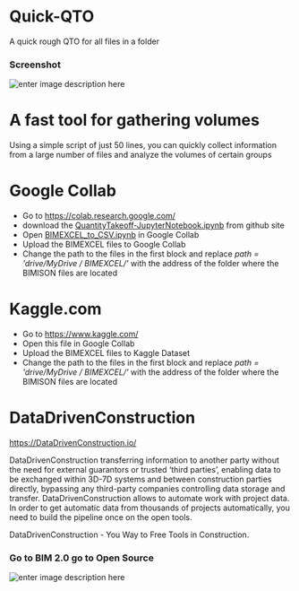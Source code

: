 # Quick-QTO
A quick rough QTO for all files in a folder
### Screenshot
![enter image description here](https://DataDrivenConstruction.io/wp-content/uploads/2021/12/DataDrivenConstruction-3.jpg)


# A fast tool for gathering volumes
Using a simple script of just 50 lines, you can quickly collect information from a large number of files and analyze the volumes of certain groups


# Google Collab 

 - Go to https://colab.research.google.com/
 - download the [QuantityTakeoff-JupyterNotebook.ipynb](https://github.com/DataDrivenConstruction/BIMEXCEL-to-CSV/blob/main/BIMEXCEL_to_CSV.ipynb "BIMEXCEL_to_CSV.ipynb") from github site
 - Open [BIMEXCEL_to_CSV.ipynb](https://github.com/DataDrivenConstruction/BIMEXCEL-to-CSV/blob/main/BIMEXCEL_to_CSV.ipynb "BIMEXCEL_to_CSV.ipynb") in Google Collab 
 - Upload the BIMEXCEL files to Google Collab
 - Change the path to the files in the first block and replace *path = 'drive/MyDrive / BIMEXCEL/'* with the address of the folder where the BIMISON files are located

# Kaggle.com

 - Go to https://www.kaggle.com/
 - Open this file in Google Collab 
 - Upload the BIMEXCEL files to Kaggle Dataset
 - Change the path to the files in the first block and replace *path = 'drive/MyDrive / BIMEXCEL/'* with the address of the folder where the BIMISON files are located

# DataDrivenConstruction
https://DataDrivenConstruction.io/

DataDrivenConstruction transferring information to another party without the need for external guarantors or trusted ‘third parties’, enabling data to be exchanged within 3D-7D systems and between construction parties directly, bypassing any third-party companies controlling data storage and transfer. DataDrivenConstruction allows to automate work with project data. In order to get automatic data from thousands of projects automatically, you need to build the pipeline once on the open tools.

DataDrivenConstruction - You Way to Free Tools in Construction.

### Go to  BIM 2.0  go to  Open Source
![enter image description here](https://DataDrivenConstruction.io/wp-content/uploads/2021/10/BIM20.jpg)

